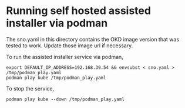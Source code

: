 # Running self hosted assisted installer via podman

The sno.yaml in this directory contains the OKD image version that was tested to work. Update those image url if necessary.

To run the assisted installer service via podman,

```
export DEFAULT_IP_ADDRESS=192.168.39.54 && envsubst < sno.yaml > /tmp/podman_play.yaml
podman play kube /tmp/podman_play.yaml
```

To stop the service,
```
podman play kube --down /tmp/podman_play.yaml
```

